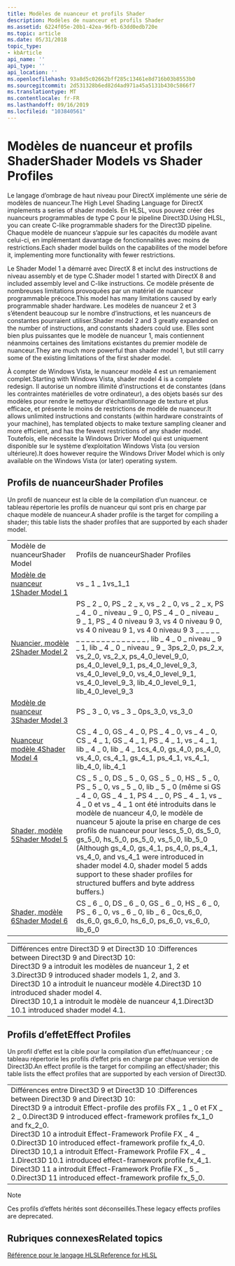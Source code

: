 ```yaml
---
title: Modèles de nuanceur et profils Shader
description: Modèles de nuanceur et profils Shader
ms.assetid: 6224f05e-20b1-42ea-96fb-63dd0edb720e
ms.topic: article
ms.date: 05/31/2018
topic_type:
- kbArticle
api_name: ''
api_type: ''
api_location: ''
ms.openlocfilehash: 93a8d5c02662bff285c13461e8d716b03b8553b0
ms.sourcegitcommit: 2d531328b6ed82d4ad971a45a5131b430c5866f7
ms.translationtype: MT
ms.contentlocale: fr-FR
ms.lasthandoff: 09/16/2019
ms.locfileid: "103840561"
---
```

# <a name="shader-models-vs-shader-profiles"></a><span data-ttu-id="054c2-103">Modèles de nuanceur et profils Shader</span><span class="sxs-lookup"><span data-stu-id="054c2-103">Shader Models vs Shader Profiles</span></span>

<span data-ttu-id="054c2-104">Le langage d’ombrage de haut niveau pour DirectX implémente une série de modèles de nuanceur.</span><span class="sxs-lookup"><span data-stu-id="054c2-104">The High Level Shading Language for DirectX implements a series of shader models.</span></span> <span data-ttu-id="054c2-105">En HLSL, vous pouvez créer des nuanceurs programmables de type C pour le pipeline Direct3D.</span><span class="sxs-lookup"><span data-stu-id="054c2-105">Using HLSL, you can create C-like programmable shaders for the Direct3D pipeline.</span></span> <span data-ttu-id="054c2-106">Chaque modèle de nuanceur s’appuie sur les capacités du modèle avant celui-ci, en implémentant davantage de fonctionnalités avec moins de restrictions.</span><span class="sxs-lookup"><span data-stu-id="054c2-106">Each shader model builds on the capabilites of the model before it, implementing more functionality with fewer restrictions.</span></span>

<span data-ttu-id="054c2-107">Le Shader Model 1 a démarré avec DirectX 8 et inclut des instructions de niveau assembly et de type C.</span><span class="sxs-lookup"><span data-stu-id="054c2-107">Shader model 1 started with DirectX 8 and included assembly level and C-like instructions.</span></span> <span data-ttu-id="054c2-108">Ce modèle présente de nombreuses limitations provoquées par un matériel de nuanceur programmable précoce.</span><span class="sxs-lookup"><span data-stu-id="054c2-108">This model has many limitations caused by early programmable shader hardware.</span></span> <span data-ttu-id="054c2-109">Les modèles de nuanceur 2 et 3 s’étendent beaucoup sur le nombre d’instructions, et les nuanceurs de constantes pourraient utiliser.</span><span class="sxs-lookup"><span data-stu-id="054c2-109">Shader model 2 and 3 greatly expanded on the number of instructions, and constants shaders could use.</span></span> <span data-ttu-id="054c2-110">Elles sont bien plus puissantes que le modèle de nuanceur 1, mais contiennent néanmoins certaines des limitations existantes du premier modèle de nuanceur.</span><span class="sxs-lookup"><span data-stu-id="054c2-110">They are much more powerful than shader model 1, but still carry some of the existing limitations of the first shader model.</span></span>

<span data-ttu-id="054c2-111">À compter de Windows Vista, le nuanceur modèle 4 est un remaniement complet.</span><span class="sxs-lookup"><span data-stu-id="054c2-111">Starting with Windows Vista, shader model 4 is a complete redesign.</span></span> <span data-ttu-id="054c2-112">Il autorise un nombre illimité d’instructions et de constantes (dans les contraintes matérielles de votre ordinateur), a des objets basés sur des modèles pour rendre le nettoyeur d’échantillonnage de texture et plus efficace, et présente le moins de restrictions de modèle de nuanceur.</span><span class="sxs-lookup"><span data-stu-id="054c2-112">It allows unlimited instructions and constants (within hardware constraints of your machine), has templated objects to make texture sampling cleaner and more efficient, and has the fewest restrictions of any shader model.</span></span> <span data-ttu-id="054c2-113">Toutefois, elle nécessite la Windows Driver Model qui est uniquement disponible sur le système d’exploitation Windows Vista (ou version ultérieure).</span><span class="sxs-lookup"><span data-stu-id="054c2-113">It does however require the Windows Driver Model which is only available on the Windows Vista (or later) operating system.</span></span>

## <a name="shader-profiles"></a><span data-ttu-id="054c2-114">Profils de nuanceur</span><span class="sxs-lookup"><span data-stu-id="054c2-114">Shader Profiles</span></span>

<span data-ttu-id="054c2-115">Un profil de nuanceur est la cible de la compilation d’un nuanceur. ce tableau répertorie les profils de nuanceur qui sont pris en charge par chaque modèle de nuanceur.</span><span class="sxs-lookup"><span data-stu-id="054c2-115">A shader profile is the target for compiling a shader; this table lists the shader profiles that are supported by each shader model.</span></span>



|                                                    |                                                                                                                                                                                                                                                                                                       |
|----------------------------------------------------|-------------------------------------------------------------------------------------------------------------------------------------------------------------------------------------------------------------------------------------------------------------------------------------------------------|
| <span data-ttu-id="054c2-116">Modèle de nuanceur</span><span class="sxs-lookup"><span data-stu-id="054c2-116">Shader Model</span></span>                                       | <span data-ttu-id="054c2-117">Profils de nuanceur</span><span class="sxs-lookup"><span data-stu-id="054c2-117">Shader Profiles</span></span>                                                                                                                                                                                                                                                                                       |
| [<span data-ttu-id="054c2-118">Modèle de nuanceur 1</span><span class="sxs-lookup"><span data-stu-id="054c2-118">Shader Model 1</span></span>](dx-graphics-hlsl-sm1.md)         | <span data-ttu-id="054c2-119">vs \_ 1 \_ 1</span><span class="sxs-lookup"><span data-stu-id="054c2-119">vs\_1\_1</span></span>                                                                                                                                                                                                                                                                                              |
| [<span data-ttu-id="054c2-120">Nuancier, modèle 2</span><span class="sxs-lookup"><span data-stu-id="054c2-120">Shader Model 2</span></span>](dx-graphics-hlsl-sm2.md)         | <span data-ttu-id="054c2-121">PS \_ 2 \_ 0, PS \_ 2 \_ x, vs \_ 2 \_ 0, vs \_ 2 \_ x, PS \_ 4 \_ 0 \_ niveau \_ 9 \_ 0, PS \_ 4 \_ 0 \_ niveau \_ 9 \_ 1, PS \_ 4 0 niveau 9 3, vs 4 0 niveau 9 0, vs 4 0 niveau 9 1, vs 4 0 niveau 9 3 \_ \_ \_ \_ \_ \_ \_ \_ \_ \_ \_ \_ \_ \_ \_ \_ \_ \_ \_ , lib \_ 4 \_ 0 \_ niveau \_ 9 \_ 1, lib \_ 4 \_ 0 \_ niveau \_ 9 \_ 3</span><span class="sxs-lookup"><span data-stu-id="054c2-121">ps\_2\_0, ps\_2\_x, vs\_2\_0, vs\_2\_x, ps\_4\_0\_level\_9\_0, ps\_4\_0\_level\_9\_1, ps\_4\_0\_level\_9\_3, vs\_4\_0\_level\_9\_0, vs\_4\_0\_level\_9\_1, vs\_4\_0\_level\_9\_3, lib\_4\_0\_level\_9\_1, lib\_4\_0\_level\_9\_3</span></span>                                                                      |
| [<span data-ttu-id="054c2-122">Modèle de nuanceur 3</span><span class="sxs-lookup"><span data-stu-id="054c2-122">Shader Model 3</span></span>](dx-graphics-hlsl-sm3.md)         | <span data-ttu-id="054c2-123">PS \_ 3 \_ 0, vs \_ 3 \_ 0</span><span class="sxs-lookup"><span data-stu-id="054c2-123">ps\_3\_0, vs\_3\_0</span></span>                                                                                                                                                                                                                                                                                    |
| [<span data-ttu-id="054c2-124">Nuanceur modèle 4</span><span class="sxs-lookup"><span data-stu-id="054c2-124">Shader Model 4</span></span>](dx-graphics-hlsl-sm4.md)         | <span data-ttu-id="054c2-125">CS \_ 4 \_ 0, GS \_ 4 \_ 0, PS \_ 4 \_ 0, vs \_ 4 \_ 0, CS \_ 4 \_ 1, GS \_ 4 \_ 1, PS \_ 4 \_ 1, vs \_ 4 \_ 1, lib \_ 4 \_ 0, lib \_ 4 \_ 1</span><span class="sxs-lookup"><span data-stu-id="054c2-125">cs\_4\_0, gs\_4\_0, ps\_4\_0, vs\_4\_0, cs\_4\_1, gs\_4\_1, ps\_4\_1, vs\_4\_1, lib\_4\_0, lib\_4\_1</span></span>                                                                                                                                                                                                  |
| [<span data-ttu-id="054c2-126">Shader, modèle 5</span><span class="sxs-lookup"><span data-stu-id="054c2-126">Shader Model 5</span></span>](d3d11-graphics-reference-sm5.md) | <span data-ttu-id="054c2-127">CS \_ 5 \_ 0, DS \_ 5 \_ 0, GS \_ 5 \_ 0, HS \_ 5 \_ 0, PS \_ 5 \_ 0, vs \_ 5 \_ 0, lib \_ 5 \_ 0 (même si GS \_ 4 \_ 0, GS \_ 4 \_ 1, PS 4 \_ \_ 0, PS \_ 4 \_ 1, vs \_ 4 \_ 0 et vs \_ 4 \_ 1 ont été introduits dans le modèle de nuanceur 4,0, le modèle de nuanceur 5 ajoute la prise en charge de ces profils de nuanceur pour les</span><span class="sxs-lookup"><span data-stu-id="054c2-127">cs\_5\_0, ds\_5\_0, gs\_5\_0, hs\_5\_0, ps\_5\_0, vs\_5\_0, lib\_5\_0 (Although gs\_4\_0, gs\_4\_1, ps\_4\_0, ps\_4\_1, vs\_4\_0, and vs\_4\_1 were introduced in shader model 4.0, shader model 5 adds support to these shader profiles for structured buffers and byte address buffers.)</span></span><br/> |
| [<span data-ttu-id="054c2-128">Shader, modèle 6</span><span class="sxs-lookup"><span data-stu-id="054c2-128">Shader Model 6</span></span>](shader-model-6-0.md)             | <span data-ttu-id="054c2-129">CS \_ 6 \_ 0, DS \_ 6 \_ 0, GS \_ 6 \_ 0, HS \_ 6 \_ 0, PS \_ 6 \_ 0, vs \_ 6 \_ 0, lib \_ 6 \_ 0</span><span class="sxs-lookup"><span data-stu-id="054c2-129">cs\_6\_0, ds\_6\_0, gs\_6\_0, hs\_6\_0, ps\_6\_0, vs\_6\_0, lib\_6\_0</span></span>                                                                                                                                                                                                                                 |



 



|                                                                                                                                                                                                                                |
|--------------------------------------------------------------------------------------------------------------------------------------------------------------------------------------------------------------------------------|
| <span data-ttu-id="054c2-130">Différences entre Direct3D 9 et Direct3D 10 :</span><span class="sxs-lookup"><span data-stu-id="054c2-130">Differences between Direct3D 9 and Direct3D 10:</span></span><br/> <span data-ttu-id="054c2-131">Direct3D 9 a introduit les modèles de nuanceur 1, 2 et 3.</span><span class="sxs-lookup"><span data-stu-id="054c2-131">Direct3D 9 introduced shader models 1, 2, and 3.</span></span><br/> <span data-ttu-id="054c2-132">Direct3D 10 a introduit le nuanceur modèle 4.</span><span class="sxs-lookup"><span data-stu-id="054c2-132">Direct3D 10 introduced shader model 4.</span></span><br/> <span data-ttu-id="054c2-133">Direct3D 10,1 a introduit le modèle de nuanceur 4,1.</span><span class="sxs-lookup"><span data-stu-id="054c2-133">Direct3D 10.1 introduced shader model 4.1.</span></span><br/> |



 

## <a name="effect-profiles"></a><span data-ttu-id="054c2-134">Profils d’effet</span><span class="sxs-lookup"><span data-stu-id="054c2-134">Effect Profiles</span></span>

<span data-ttu-id="054c2-135">Un profil d’effet est la cible pour la compilation d’un effet/nuanceur ; ce tableau répertorie les profils d’effet pris en charge par chaque version de Direct3D.</span><span class="sxs-lookup"><span data-stu-id="054c2-135">An effect profile is the target for compiling an effect/shader; this table lists the effect profiles that are supported by each version of Direct3D.</span></span>



|                                                                                                                                                                                                                                                                                                                                                               |
|---------------------------------------------------------------------------------------------------------------------------------------------------------------------------------------------------------------------------------------------------------------------------------------------------------------------------------------------------------------|
| <span data-ttu-id="054c2-136">Différences entre Direct3D 9 et Direct3D 10 :</span><span class="sxs-lookup"><span data-stu-id="054c2-136">Differences between Direct3D 9 and Direct3D 10:</span></span><br/> <span data-ttu-id="054c2-137">Direct3D 9 a introduit Effect-profile des profils FX \_ 1 \_ 0 et FX \_ 2 \_ 0.</span><span class="sxs-lookup"><span data-stu-id="054c2-137">Direct3D 9 introduced effect-framework profiles fx\_1\_0 and fx\_2\_0.</span></span><br/> <span data-ttu-id="054c2-138">Direct3D 10 a introduit Effect-Framework Profile FX \_ 4 \_ 0.</span><span class="sxs-lookup"><span data-stu-id="054c2-138">Direct3D 10 introduced effect-framework profile fx\_4\_0.</span></span><br/> <span data-ttu-id="054c2-139">Direct3D 10,1 a introduit Effect-Framework Profile FX \_ 4 \_ 1.</span><span class="sxs-lookup"><span data-stu-id="054c2-139">Direct3D 10.1 introduced effect-framework profile fx\_4\_1.</span></span><br/> <span data-ttu-id="054c2-140">Direct3D 11 a introduit Effect-Framework Profile FX \_ 5 \_ 0.</span><span class="sxs-lookup"><span data-stu-id="054c2-140">Direct3D 11 introduced effect-framework profile fx\_5\_0.</span></span><br/> |



 

> [!Note]  
> <span data-ttu-id="054c2-141">Ces profils d’effets hérités sont déconseillés.</span><span class="sxs-lookup"><span data-stu-id="054c2-141">These legacy effects profiles are deprecated.</span></span>

 

## <a name="related-topics"></a><span data-ttu-id="054c2-142">Rubriques connexes</span><span class="sxs-lookup"><span data-stu-id="054c2-142">Related topics</span></span>

<dl> <dt>

[<span data-ttu-id="054c2-143">Référence pour le langage HLSL</span><span class="sxs-lookup"><span data-stu-id="054c2-143">Reference for HLSL</span></span>](dx-graphics-hlsl-reference.md)
</dt> </dl>

 

 






